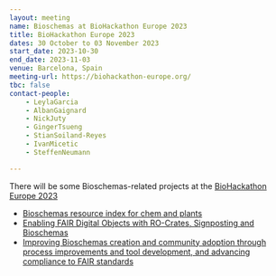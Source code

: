 ```yaml
---
layout: meeting
name: Bioschemas at BioHackathon Europe 2023
title: BioHackathon Europe 2023
dates: 30 October to 03 November 2023
start_date: 2023-10-30
end_date: 2023-11-03
venue: Barcelona, Spain
meeting-url: https://biohackathon-europe.org/
tbc: false
contact-people: 
    - LeylaGarcia
    - AlbanGaignard
    - NickJuty
    - GingerTsueng
    - StianSoiland-Reyes
    - IvanMicetic
    - SteffenNeumann

---
```


There will be some Bioschemas-related projects at the [BioHackathon Europe 2023](https://biohackathon-europe.org/)

- [Bioschemas resource index for chem and plants](https://github.com/elixir-europe/biohackathon-projects-2023/tree/main/7)
- [Enabling FAIR Digital Objects with RO-Crates, Signposting and Bioschemas](https://github.com/elixir-europe/biohackathon-projects-2023/tree/main/15)
- [Improving Bioschemas creation and community adoption through process improvements and tool development, and advancing compliance to FAIR standards](https://github.com/elixir-europe/biohackathon-projects-2023/tree/main/23)